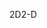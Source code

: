 <span data-ttu-id="ae1d2-101">2D</span><span class="sxs-lookup"><span data-stu-id="ae1d2-101">2-D</span></span>
